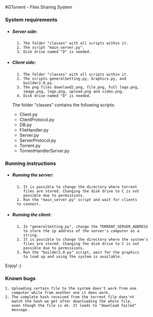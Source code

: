#GTorrent - Files Sharing System
### System requirements
* ##### Server side:
        1. The folder "classes" with all scripts within it.
        2. The script "main_server.py".
        3. Disk drive named "D" is needed.
* ##### Client side:
        1. The folder "classes" with all scripts within it.
        2. The scripts generalSetting.py, Graphics.py, and
           builder2.0.py.
        3. The png files downlaod2.png, file.png, Full logo.png,
           image.png, logo.png, upload.png and video.png.
        4. Disk drive named "D" is needed.
  The folder "classes" contains the following scripts:

    * Client.py
    * ClientProtocol.py
    * DB.py
    * FileHandler.py
    * Server.py
    * ServerProtocol.py
    * Torrent.py
    * TorrentHandlerServer.py
        
### Running instructions
* ##### Running the server:
        1. It is possible to change the directory where torrent
           files are stored. Changing the disk drive to C is not
           possible due to permissions.
        2. Run the "main_server.py" script and wait for clients
        to connect.
* ##### Running the client:
        1. In "generalSetting.py", change the TORRENT_SERVER_ADDRESS
           to store the ip address of the server's computer as a
           string.
        2. It is possible to change the directory where the system's
           files are stored. Changing the disk drive to C is not
           possible due to permissions.
        3. Run the "builder2.0.py" script, wait for the graphics
           to load up and using the system is available.
        
Enjoy! :)


### Known bugs
    1. Uploading certain file to the system does't work from one
       computer while from another one it does work.
    2. The complete hash received from the torrent file does'nt
       match the hash we get after downloading the whole file,
       even though the file is ok. It leads to "download failed"
       message.
